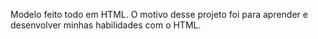 Modelo feito todo em HTML.
O motivo desse projeto foi para aprender e desenvolver minhas habilidades com o HTML.
